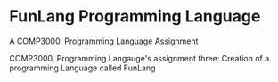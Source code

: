 # FunLang Programming Language

A COMP3000, Programming Language Assignment

COMP3000, Programming Langauge's assignment three: Creation of a programming Language called FunLang
